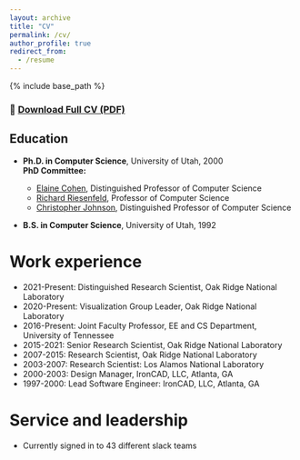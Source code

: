 ```yaml
---
layout: archive
title: "CV"
permalink: /cv/
author_profile: true
redirect_from:
  - /resume
---
```


{% include base_path %}

### 📄 [Download Full CV (PDF)](/files/Dave_Pugmire_CV.pdf)

## Education

- **Ph.D. in Computer Science**, University of Utah, 2000  
  **PhD Committee:**

  - [Elaine Cohen](https://www.cs.utah.edu/~cohen), Distinguished Professor of Computer Science
  - [Richard Riesenfeld](https://www.cs.utah.edu/~riesenfe), Professor of Computer Science
  - [Christopher Johnson](https://www.sci.utah.edu/people/crj.html), Distinguished Professor of Computer Science

- **B.S. in Computer Science**, University of Utah, 1992

# Work experience

- 2021-Present: Distinguished Research Scientist, Oak Ridge National Laboratory
- 2020-Present: Visualization Group Leader, Oak Ridge National Laboratory
- 2016-Present: Joint Faculty Professor, EE and CS Department, University of Tennessee
- 2015-2021: Senior Research Scientist, Oak Ridge National Laboratory
- 2007-2015: Research Scientist, Oak Ridge National Laboratory
- 2003-2007: Research Scientist: Los Alamos National Laboratory
- 2000-2003: Design Manager, IronCAD, LLC, Atlanta, GA
- 1997-2000: Lead Software Engineer: IronCAD, LLC, Atlanta, GA

# Service and leadership

- Currently signed in to 43 different slack teams
